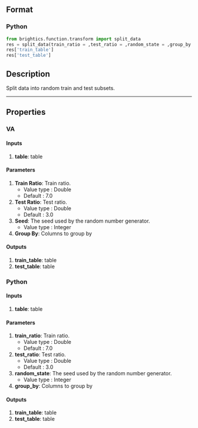 ## Format
### Python
```python
from brightics.function.transform import split_data
res = split_data(train_ratio = ,test_ratio = ,random_state = ,group_by = )
res['train_table']
res['test_table']
```

## Description
Split data into random train and test subsets.

---

## Properties
### VA
#### Inputs
1. **table**: table

#### Parameters
1. **Train Ratio**: Train ratio.
   - Value type : Double
   - Default : 7.0
2. **Test Ratio**: Test ratio.
   - Value type : Double
   - Default : 3.0
3. **Seed**: The seed used by the random number generator.
   - Value type : Integer
4. **Group By**: Columns to group by

#### Outputs
1. **train_table**: table
2. **test_table**: table

### Python
#### Inputs
1. **table**: table

#### Parameters
1. **train_ratio**: Train ratio.
   - Value type : Double
   - Default : 7.0
2. **test_ratio**: Test ratio.
   - Value type : Double
   - Default : 3.0
3. **random_state**: The seed used by the random number generator.
   - Value type : Integer
4. **group_by**: Columns to group by

#### Outputs
1. **train_table**: table
2. **test_table**: table

